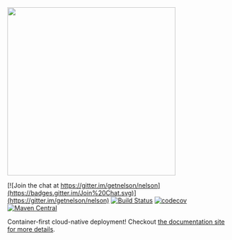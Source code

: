 <img width="380" src="https://raw.githubusercontent.com/getnelson/nelson/master/docs/src/hugo/static/img/nelson-with-background-and-text.svg?sanitize=true" />

[![Join the chat at https://gitter.im/getnelson/nelson](https://badges.gitter.im/Join%20Chat.svg)](https://gitter.im/getnelson/nelson)
[![Build Status](https://travis-ci.org/getnelson/nelson.svg?branch=master)](https://travis-ci.org/getnelson/nelson)
[![codecov](https://codecov.io/gh/getnelson/nelson/branch/master/graph/badge.svg)](https://codecov.io/gh/getnelson/nelson)
[![Maven Central](https://img.shields.io/maven-central/v/io.getnelson.nelson/core_2.11.svg)](http://repo1.maven.org/maven2/io/getnelson/nelson/core_2.11/)

Container-first cloud-native deployment! Checkout [the documentation site for more details](https://getnelson.io/).
